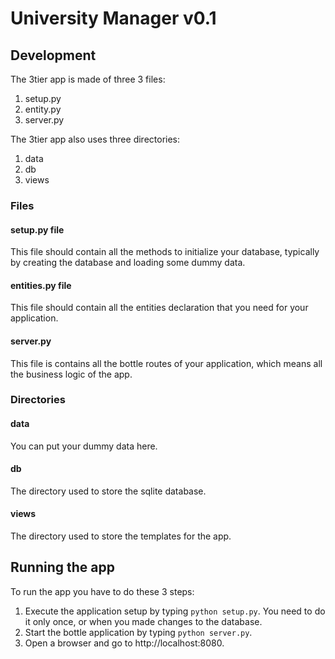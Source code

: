 # University Manager v0.1

## Development
The 3tier app is made of three 3 files:  

1.  setup.py
2.  entity.py
3.  server.py

The 3tier app also uses three directories:

1. data
2. db
3. views

### Files
#### setup.py file
This file should contain all the methods to initialize your database,
typically by creating the database and loading some dummy data.

#### entities.py file
This file should contain all the entities declaration that you need for
your application.

#### server.py
This file is contains all the bottle routes of your application, which means
all the business logic of the app.

### Directories
#### data
You can put your dummy data here.

#### db
The directory used to store the sqlite database.

#### views
The directory used to store the templates for the app.

## Running the app
To run the app you have to do these 3 steps:

1. Execute the application setup by typing `python setup.py`. You need to do it
  only once, or when you made changes to the database.  
2. Start the bottle application by typing `python server.py`.  
3. Open a browser and go to http://localhost:8080.  
